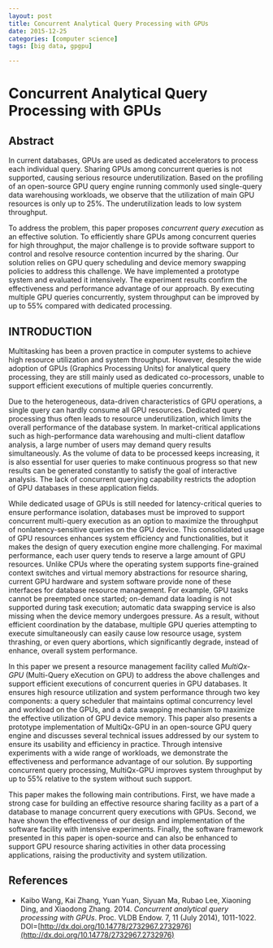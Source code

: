 ```yaml
---
layout: post
title: Concurrent Analytical Query Processing with GPUs
date: 2015-12-25
categories: [computer science]
tags: [big data, gpgpu]

---
```



Concurrent Analytical Query Processing with GPUs
======================================

## Abstract

In current databases, GPUs are used as dedicated accelerators to process each individual query. Sharing GPUs among concurrent queries is not supported, causing serious resource underutilization. Based on the profiling of an open-source GPU query engine running commonly used single-query data warehousing workloads, we observe that the utilization of main GPU resources is only up to 25%. The underutilization leads to low system throughput.To address the problem, this paper proposes *concurrent query execution* as an effective solution. 
To efficiently share GPUs among concurrent queries for high throughput, the major challenge is to provide software support to control and resolve resource contention incurred by the sharing. Our solution relies on GPU query scheduling and device memory swapping policies to address this challenge. We have implemented a prototype system and evaluated it intensively. The experiment results confirm the effectiveness and performance advantage of our approach. By executing multiple GPU queries concurrently, system throughput can be improved by up to 55% compared with dedicated processing.

## INTRODUCTION
Multitasking has been a proven practice in computer systems to achieve high resource utilization and system throughput. However, despite the wide adoption of GPUs (Graphics Processing Units) for analytical query processing, they are still mainly used as dedicated co-processors, unable to support efficient executions of multiple queries concurrently.
Due to the heterogeneous, data-driven characteristics of GPU operations, a single query can hardly consume all GPU resources. Dedicated query processing thus often leads to resource underutilization, which limits the overall performance of the database system. In market-critical applications such as high-performance data warehousing and multi-client dataflow analysis, a large number of users may demand query results simultaneously. As the volume of data to be processed keeps increasing, it is also essential for user queries to make continuous progress so that new results can be generated constantly to satisfy the goal of interactive
analysis. The lack of concurrent querying capability restricts the adoption of GPU databases in these application fields.
While dedicated usage of GPUs is still needed for latency-critical queries to ensure performance isolation, databases must be improved to support concurrent multi-query execution as an option to maximize the throughput of nonlatency-sensitive queries on the GPU device. This consolidated usage of GPU resources enhances system efficiency and functionalities, but it makes the design of query execution engine more challenging. For maximal performance, each user query tends to reserve a large amount of GPU resources. Unlike CPUs where the operating system supports fine-grained context switches and virtual memory abstractions for resource sharing, current GPU hardware and system software provide none of these interfaces for database resource management. For example, GPU tasks cannot be preempted once started; on-demand data loading is not supported during task execution; automatic data swapping service is also missing when the device memory undergoes pressure. As a result, without efficient coordination by the database, multiple GPU queries attempting to execute simultaneously can easily cause low resource usage, system thrashing, or even query abortions, which significantly degrade, instead of enhance, overall system performance.In this paper we present a resource management facility called *MultiQx-GPU* (Multi-Query eXecution on GPU) to address the above challenges and support efficient executions of concurrent queries in GPU databases. It ensures high resource utilization and system performance through two key components: a query scheduler that maintains optimal concurrency level and workload on the GPUs, and a data swapping mechanism to maximize the effective utilization of GPU device memory. This paper also presents a prototype implementation of MultiQx-GPU in an open-source GPU query engine and discusses several technical issues addressed by our system to ensure its usability and efficiency in practice. Through intensive experiments with a wide range of workloads, we demonstrate the effectiveness and performance advantage of our solution. By supporting concurrent query processing, MultiQx-GPU improves system throughput by up to 55% relative to the system without such support.This paper makes the following main contributions. First, we have made a strong case for building an effective resource sharing facility as a part of a database to manage concurrent query executions with GPUs. Second, we have shown the effectiveness of our design and implementation of the software facility with intensive experiments. Finally, the software framework presented in this paper is open-source and can also be enhanced to support GPU resource sharing activities in other data processing applications, raising the productivity and system utilization.## References
* Kaibo Wang, Kai Zhang, Yuan Yuan, Siyuan Ma, Rubao Lee, Xiaoning Ding, and Xiaodong Zhang. 2014. *Concurrent analytical query processing with GPUs*. Proc. VLDB Endow. 7, 11 (July 2014), 1011-1022. DOI=[http://dx.doi.org/10.14778/2732967.2732976](http://dx.doi.org/10.14778/2732967.2732976)